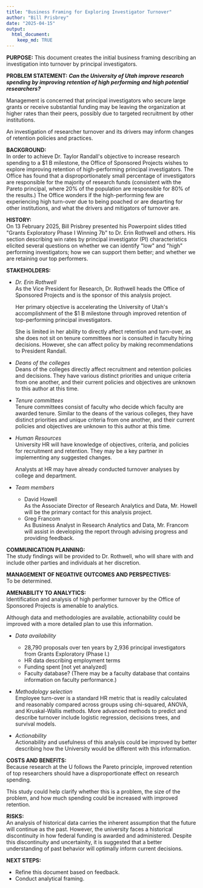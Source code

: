 ```yaml
---
title: "Business Framing for Exploring Investigator Turnover"
author: "Bill Prisbrey"
date: "2025-04-15"
output: 
  html_document:
    keep_md: TRUE
---
```


**PURPOSE:**  This document creates the initial business framing describing an investigation into turnover by principal investigators.    

**PROBLEM STATEMENT:** ***Can the University of Utah improve research spending by improving retention of high performing and high potential researchers?***

Management is concerned that principal investigators who secure large grants or receive substantial funding may be leaving the organization at higher rates than their peers, possibly due to targeted recruitment by other institutions.

An investigation of researcher turnover and its drivers may inform changes of retention policies and practices.   

**BACKGROUND:**     
In order to achieve Dr. Taylor Randall's objective to increase research spending to a $1 B milestone, the Office of Sponsored Projects wishes to explore improving retention of high-performing principal investigators.  The Office has found that a disproportionately small percentage of investigators are responsible for the majority of research funds (consistent with the Pareto principal, where 20% of the population are responsible for 80% of the results.) The Office wonders if the high-performing few are experiencing high turn-over due to being poached or are departing for other institutions, and what the drivers and mitigators of turnover are.

**HISTORY:**      
On 13 February 2025, Bill Prisbrey presented his Powerpoint slides titled "Grants Exploratory Phase I Winning 7b" to Dr. Erin Rothwell and others.  His section describing win rates by principal investigator (PI) characteristics elicited several questions on whether we can identify "low" and "high" performing investigators; how we can support them better; and whether we are retaining our top performers.

**STAKEHOLDERS:**   

- *Dr. Erin Rothwell*   
  As the Vice President for Research, Dr. Rothwell heads the Office of Sponsored Projects and is the sponsor of this analysis project.   
  
  Her primary objective is accelerating the University of Utah's accomplishment of the $1 B milestone through improved retention of top-performing principal investigators.    
  
  She is limited in her ability to directly affect retention and turn-over, as she does not sit on tenure committees nor is consulted in faculty hiring decisions.  However, she can affect policy by making recommendations to President Randall. 
  
- *Deans of the colleges*    
  Deans of the colleges directly affect recruitment and retention policies and decisions.  They have various distinct priorities and unique criteria from one another, and their current policies and objectives are unknown to this author at this time.
  
- *Tenure committees*   
  Tenure committees consist of faculty who decide which faculty are awarded tenure.  Similar to the deans of the various colleges, they have distinct priorities and unique criteria from one another, and their current policies and objectives are unknown to this author at this time.
  
- *Human Resources*    
  University HR will have knowledge of objectives, criteria, and policies for recruitment and retention.  They may be a key partner in implementing any suggested changes.  
  
  Analysts at HR may have already conducted turnover analyses by college and department. 

- *Team members*
    - David Howell  
  As the Associate Director of Research Analytics and Data, Mr. Howell will be the primary contact for this analysis project.
    - Greg Francom  
  As Business Analyst in Research Analytics and Data, Mr. Francom will assist in developing the report through advising progress and providing feedback.

**COMMUNICATION PLANNING:**     
The study findings will be provided to Dr. Rothwell, who will share with and include other parties and individuals at her discretion. 

**MANAGEMENT OF NEGATIVE OUTCOMES AND PERSPECTIVES:**   
To be determined.

**AMENABILITY TO ANALYTICS:**     
Identification and analysis of high performer turnover by the Office of Sponsored Projects is amenable to analytics.    

Although data and methodologies are available, actionability could be improved with a more detailed plan to use this information.    
  
  - *Data availability*  
    - 28,790 proposals over ten years by 2,936 principal investigators from Grants Exploratory (Phase I.)
    - HR data describing employment terms
    - Funding spent [not yet analyzed]
    - Faculty database? (There may be a faculty database that contains information on faculty performance.)

  - *Methodology selection*  
  Employee turn-over is a standard HR metric that is readily calculated and reasonably compared across groups using chi-squared, ANOVA, and Kruskal-Wallis methods.  More advanced methods to predict and describe turnover include logistic regression, decisions trees, and survival models.
  
  - *Actionability*        
  Actionability and usefulness of this analysis could be improved by better describing how the University would be different with this information.

**COSTS AND BENEFITS:**    
  Because research at the U follows the Pareto principle, improved retention of top researchers should have a disproportionate effect on research spending.   
  
  This study could help clarify whether this is a problem, the size of the problem, and how much spending could be increased with improved retention.    

**RISKS:**    
  An analysis of historical data carries the inherent assumption that the future will continue as the past.  However, the university faces a historical discontinuity in how federal funding is awarded and administered. 
  Despite this discontinuity and uncertainity, it is suggested that a better understanding of past behavior will optimally inform current decisions.  

**NEXT STEPS:** 

- Refine this document based on feedback.   
- Conduct analytical framing.   

